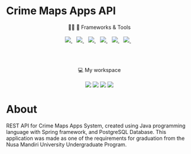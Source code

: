 # Crime Maps Apps API
<p align='center'>
  👩‍💻 🚀 Frameworks & Tools<br/><br/>
  <a href="https://www.java.com/en/">
    <img src="https://img.shields.io/badge/java-%23007396.svg?&style=for-the-badge&logo=java&logoColor=white" />
  </a>&nbsp;&nbsp;
  <a href="https://start.spring.io/">
    <img src="https://img.shields.io/badge/Spring-6DB33F?style=for-the-badge&logo=spring&logoColor=white" />
  </a>&nbsp;&nbsp;
  <a href="https://www.postgresql.org/">
    <img src="https://img.shields.io/badge/PostgreSQL-316192?style=for-the-badge&logo=postgresql&logoColor=white" />
  </a>&nbsp;&nbsp;
  <a href="https://www.jetbrains.com/idea/">
    <img src="https://img.shields.io/badge/IntelliJ_IDEA-000000.svg?style=for-the-badge&logo=intellij-idea&logoColor=white" />
  </a>&nbsp;&nbsp;
  <a href="https://www.postman.com/">
    <img src="https://img.shields.io/badge/Postman-FF6C37?style=for-the-badge&logo=Postman&logoColor=white" />
  </a>&nbsp;&nbsp;
  <a href="https://www.heroku.com/">
    <img src="https://img.shields.io/badge/Heroku-430098?style=for-the-badge&logo=heroku&logoColor=white" />
  </a>&nbsp;&nbsp;
</p>
<br/><br/>
<p align='center'>
  💻 My workspace<br/><br/>
  <img src="https://img.shields.io/badge/windows-%230078D6.svg?&style=for-the-badge&logo=windows&logoColor=white" />
  <img src="https://img.shields.io/badge/amd-Ryzen 3-%23FF160B.svg?&style=for-the-badge&logo=amd&logoColor=white" />
  <img src="https://img.shields.io/badge/RAM-12GB-%230071C5.svg?&style=for-the-badge&logoColor=white" />
  <img src="https://img.shields.io/badge/amd-Radeon Vega-%23ED1C24.svg?&style=for-the-badge&logo=amd&logoColor=white" />
</p>

# About
REST API for Crime Maps Apps System, created using Java programming language with Spring framework, and PostgreSQL Database. This application was made as one of the requirements for graduation from the Nusa Mandiri University Undergraduate Program.
